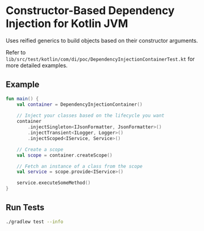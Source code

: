 # Constructor-Based Dependency Injection for Kotlin JVM

Uses reified generics to build objects based on their constructor arguments.

Refer to `lib/src/test/kotlin/com/di/poc/DependencyInjectionContainerTest.kt` for more detailed examples.

## Example

```kotlin
fun main() {
    val container = DependencyInjectionContainer()
    
    // Inject your classes based on the lifecycle you want
    container
        .injectSingleton<IJsonFormatter, JsonFormatter>()
        .injectTransient<ILogger, Logger>()
        .injectScoped<IService, Service>()

    // Create a scope
    val scope = container.createScope()

    // Fetch an instance of a class from the scope
    val service = scope.provide<IService>()

    service.executeSomeMethod()
}
```

## Run Tests

```sh
./gradlew test --info
```